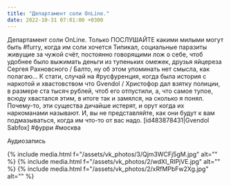```yaml
---
title: "Департамент соли OnLine."
date: 2022-10-31 07:01:00 +0300
---
```


Департамент соли OnLine.
Только ПОСЛУШАЙТЕ какими милыми могут быть #furry, когда им соли хочется
Типикал, социальные паразиты живущие за чужой счёт, постоянно говорящими лож о себе, чтоб удобнее было выжимать деньги из тупеньких омежек, друзья яйцереза Сергея Рахновсного / Балто, ну об этом упоминать нет смысла, как полагаю...
К стати, случай на #русфуренция, когда была история с наркотой и хвастовством что Gvendol / Христофор дал взятку полиции, в размере ста тысяч рублей, чтоб его отпустили, а, что самое тупое, всюду хвастался этим, в итоге так и замялся, на сколько я понял.
Почему-то, эти существа дичайше истерят, и орут когда их наркоманами называют. И, вы не представляйте, как они будут к вам подмазываться, когда им что-то от вас надо.
[id483878431|Gvendol Sabfox]
#фурри #москва


Аудиозапись

{% include media.html f="/assets/vk_photos/3/Qjm3WCFj5gM.jpg" alt="" %}
{% include media.html f="/assets/vk_photos/2/wdXl_RIPjVE.jpg" alt="" %}
{% include media.html f="/assets/vk_photos/2/xRfMPbFw2Xg.jpg" alt="" %}
